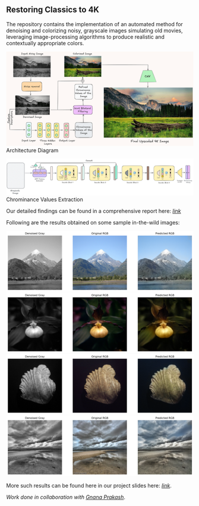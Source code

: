 ## Restoring Classics to 4K

The repository contains the implementation of an automated method for denoising and colorizing noisy, grayscale images simulating old movies, leveraging image-processing algorithms to produce realistic and contextually appropriate colors. 

<img src="overall-architecture.png">Architecture Diagram</img>

<img src="sift-colorizer.png"> Chrominance Values Extraction </img>

Our detailed findings can be found in a comprehensive report here: [_link_](./Project_Report.pdf)

Following are the results obtained on some sample in-the-wild images:

<img src="results_1.png"></img>
<img src="results_2.png"></img>
<img src="results_3.png"></img>
<img src="results_4.png"></img>

More such results can be found here in our project slides here: [_link_](https://tinyurl.com/dip-slides-deck).

_Work done in collaboration with [Gnana Prakash](https://github.com/GnanaPrakashSG2004)_.
